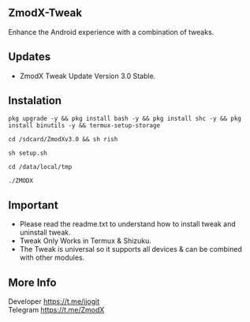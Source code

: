 <a name="readme-top"></a>
## ZmodX-Tweak<br />
Enhance the Android experience with a combination of tweaks.<br />

## Updates<br />
- ZmodX Tweak Update Version 3.0  Stable.<br />

## Instalation<br />
```pkg upgrade -y && pkg install bash -y && pkg install shc -y && pkg install binutils -y && termux-setup-storage```<br />

```cd /sdcard/ZmodXv3.0 && sh rish```<br />

```sh setup.sh```<br />

```cd /data/local/tmp```<br />

```./ZMODX```<br />

## Important <br />

- Please read the readme.txt to understand how to install tweak and uninstall tweak.<br />
- Tweak Only Works in Termux & Shizuku.<br />
- The Tweak is universal so it supports all devices & can be combined with other modules.<br />

	
## More Info
Developer https://t.me/jjogit <br />
Telegram https://t.me/ZmodX<br />
